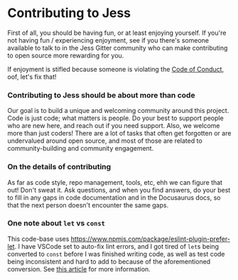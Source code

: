 
# Contributing to Jess

First of all, you should be having fun, or at least enjoying yourself. If you're not having fun / experiencing enjoyment, see if you there's someone available to talk to in the Jess Gitter community who can make contributing to open source more rewarding for you.

If enjoyment is stifled because someone is violating the [Code of Conduct](./CODE_OF_CONDUCT.md), oof, let's fix that!

### Contributing to Jess should be about more than code

Our goal is to build a unique and welcoming community around this project. Code is just code; what matters is people. Do your best to support people who are new here, and reach out if you need support. Also, we welcome more than just coders! There are a lot of tasks that often get forgotten or are undervalued around open source, and most of those are related to community-building and community engagement.

### On the details of contributing

As far as code style, repo management, tools, etc, ehh we can figure that out! Don't sweat it. Ask questions, and when you find answers, do your best to fill in any gaps in code documentation and in the Docusaurus docs, so that the next person doesn't encounter the same gaps.


### One note about `let` vs `const`

This code-base uses https://www.npmjs.com/package/eslint-plugin-prefer-let. I have VSCode set to auto-fix lint errors, and I got tired of `let`s being converted to `const` before I was finished writing code, as well as test code being inconsistent and hard to add to because of the aforementioned conversion. See [this article](https://medium.com/@PepsRyuu/use-let-by-default-not-const-58773e53db52) for more information.